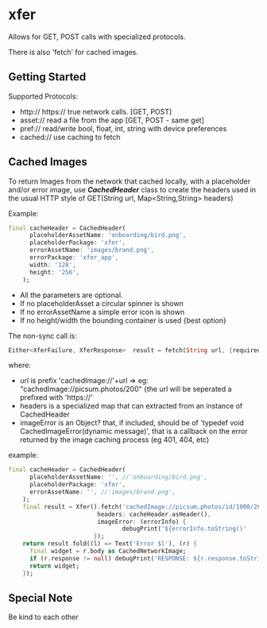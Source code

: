 # xfer

Allows for GET, POST calls with specialized protocols.

There is also 'fetch' for cached images.

## Getting Started

Supported Protocols:

- http:// https:// true network calls. [GET, POST]
- asset:// read a file from the app [GET, POST - same get]
- pref:// read/write bool, float, int, string with device preferences
- cached:// use caching to fetch

## Cached Images

To return Images from the network that cached locally, with a placeholder and/or error image, use ***CachedHeader*** class to create the headers used in the usual HTTP style of GET(String url, Map<String,String> headers)

Example:

```dart
final cacheHeader = CachedHeader(
      placeholderAssetName: 'onboarding/bird.png',
      placeholderPackage: 'xfer',
      errorAssetName: 'images/brand.png',
      errorPackage: 'xfer_app',
      width: '128',
      height: '256',
    );
```

- All the parameters are optional.
- If no placeholderAsset a circular spinner is shown
- If no errorAssetName a simple error icon is shown
- If no height/width the bounding container is used {best option}

The non-sync call is:

```dart
Either<XferFailure, XferResponse>  result = fetch(String url, {required Map<String, String> headers, Object? imageError});
```

where:

- url is prefix 'cachedImage://'+url => eg: "cachedImage://picsum.photos/200" {the url will be seperated a prefixed with 'https://'
- headers is a specialized map that can extracted from an instance of CachedHeader
- imageError is an Object? that, if included, should be of 'typedef void CachedImageError(dynamic message)', that is a callback on the error returned by the image caching process (eg 401, 404, etc)

example:

```dart
final cacheHeader = CachedHeader(
      placeholderAssetName: '', //'onboarding/bird.png',
      placeholderPackage: 'xfer',
      errorAssetName: '', //'images/brand.png',
    );
    final result = Xfer().fetch('cachedImage://picsum.photos/id/1000/200', 
                         headers: cacheHeader.asHeader(), 
                         imageError: (errorInfo) {
                                debugPrint('${errorInfo.toString()'
                        });
    return result.fold((l) => Text('Error $l'), (r) {
      final widget = r.body as CachedNetworkImage;
      if (r.response != null) debugPrint('RESPONSE: ${r.response.toString()}');
      return widget;
    });
```

## Special Note

Be kind to each other